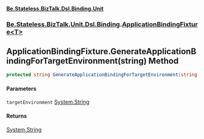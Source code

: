 #### [Be.Stateless.BizTalk.Dsl.Binding.Unit](README.md 'README')
### [Be.Stateless.BizTalk.Unit.Dsl.Binding](Be.Stateless.BizTalk.Unit.Dsl.Binding.md 'Be.Stateless.BizTalk.Unit.Dsl.Binding').[ApplicationBindingFixture&lt;T&gt;](ApplicationBindingFixture_T_.md 'Be.Stateless.BizTalk.Unit.Dsl.Binding.ApplicationBindingFixture<T>')

## ApplicationBindingFixture<T>.GenerateApplicationBindingForTargetEnvironment(string) Method

```csharp
protected string GenerateApplicationBindingForTargetEnvironment(string targetEnvironment);
```
#### Parameters

<a name='Be.Stateless.BizTalk.Unit.Dsl.Binding.ApplicationBindingFixture_T_.GenerateApplicationBindingForTargetEnvironment(string).targetEnvironment'></a>

`targetEnvironment` [System.String](https://docs.microsoft.com/en-us/dotnet/api/System.String 'System.String')

#### Returns
[System.String](https://docs.microsoft.com/en-us/dotnet/api/System.String 'System.String')